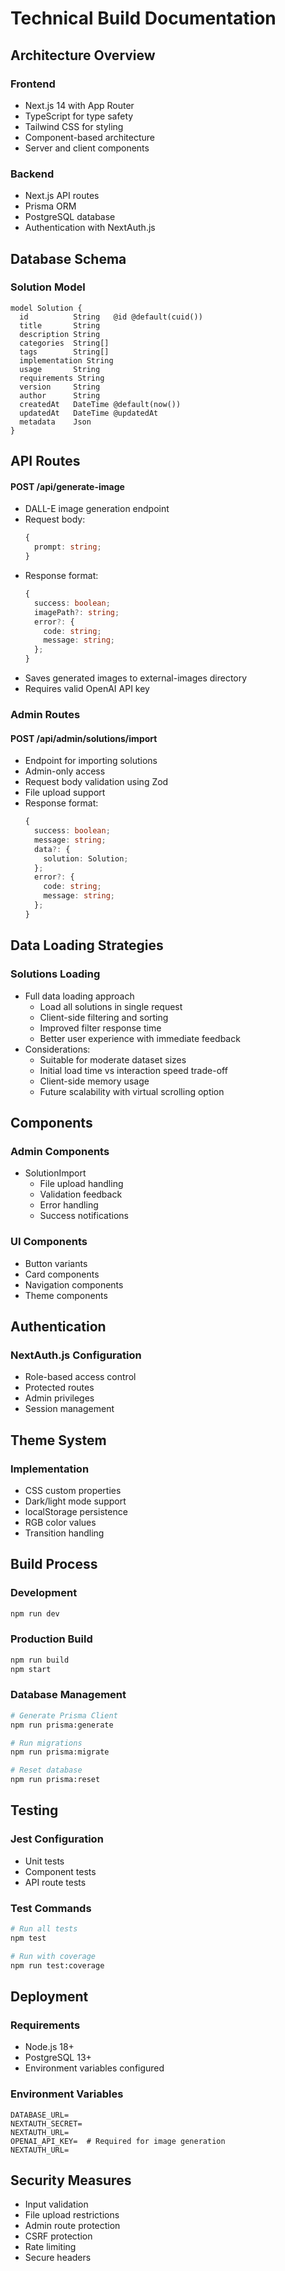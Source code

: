 # Technical Build Documentation

## Architecture Overview

### Frontend
- Next.js 14 with App Router
- TypeScript for type safety
- Tailwind CSS for styling
- Component-based architecture
- Server and client components

### Backend
- Next.js API routes
- Prisma ORM
- PostgreSQL database
- Authentication with NextAuth.js

## Database Schema

### Solution Model
```prisma
model Solution {
  id          String   @id @default(cuid())
  title       String
  description String
  categories  String[]
  tags        String[]
  implementation String
  usage       String
  requirements String
  version     String
  author      String
  createdAt   DateTime @default(now())
  updatedAt   DateTime @updatedAt
  metadata    Json
}
```

## API Routes

#### POST /api/generate-image
- DALL-E image generation endpoint
- Request body:
  ```typescript
  {
    prompt: string;
  }
  ```
- Response format:
  ```typescript
  {
    success: boolean;
    imagePath?: string;
    error?: {
      code: string;
      message: string;
    };
  }
  ```
- Saves generated images to external-images directory
- Requires valid OpenAI API key

### Admin Routes

#### POST /api/admin/solutions/import
- Endpoint for importing solutions
- Admin-only access
- Request body validation using Zod
- File upload support
- Response format:
  ```typescript
  {
    success: boolean;
    message: string;
    data?: {
      solution: Solution;
    };
    error?: {
      code: string;
      message: string;
    };
  }
  ```

## Data Loading Strategies

### Solutions Loading
- Full data loading approach
  - Load all solutions in single request
  - Client-side filtering and sorting
  - Improved filter response time
  - Better user experience with immediate feedback
- Considerations:
  - Suitable for moderate dataset sizes
  - Initial load time vs interaction speed trade-off
  - Client-side memory usage
  - Future scalability with virtual scrolling option

## Components

### Admin Components
- SolutionImport
  - File upload handling
  - Validation feedback
  - Error handling
  - Success notifications

### UI Components
- Button variants
- Card components
- Navigation components
- Theme components

## Authentication

### NextAuth.js Configuration
- Role-based access control
- Protected routes
- Admin privileges
- Session management

## Theme System

### Implementation
- CSS custom properties
- Dark/light mode support
- localStorage persistence
- RGB color values
- Transition handling

## Build Process

### Development
```bash
npm run dev
```

### Production Build
```bash
npm run build
npm start
```

### Database Management
```bash
# Generate Prisma Client
npm run prisma:generate

# Run migrations
npm run prisma:migrate

# Reset database
npm run prisma:reset
```

## Testing

### Jest Configuration
- Unit tests
- Component tests
- API route tests

### Test Commands
```bash
# Run all tests
npm test

# Run with coverage
npm run test:coverage
```

## Deployment

### Requirements
- Node.js 18+
- PostgreSQL 13+
- Environment variables configured

### Environment Variables
```
DATABASE_URL=
NEXTAUTH_SECRET=
NEXTAUTH_URL=
OPENAI_API_KEY=  # Required for image generation
NEXTAUTH_URL=
```

## Security Measures
- Input validation
- File upload restrictions
- Admin route protection
- CSRF protection
- Rate limiting
- Secure headers